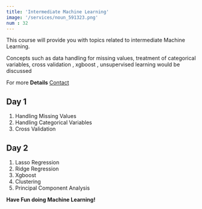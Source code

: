 ```yaml
---
title: 'Intermediate Machine Learning'
image: '/services/noun_591323.png' 
num : 32  
---
```


This course will provide you with topics related to intermediate Machine Learning.

Concepts such as data handling for missing values, treatment of categorical variables, cross validation , xgboost , unsupervised learning would be discussed           
        
             
For more **Details**   <a href="{{site.baseurl}}/contact" class="button">Contact</a>


## Day 1
1. Handling Missing Values
2. Handling Categorical Variables        
3. Cross Validation           


## Day 2                 
1. Lasso Regression       
2. Ridge Regression       
3. Xgboost      
4. Clustering     
5. Principal Component Analysis     


**Have Fun doing Machine Learning!**